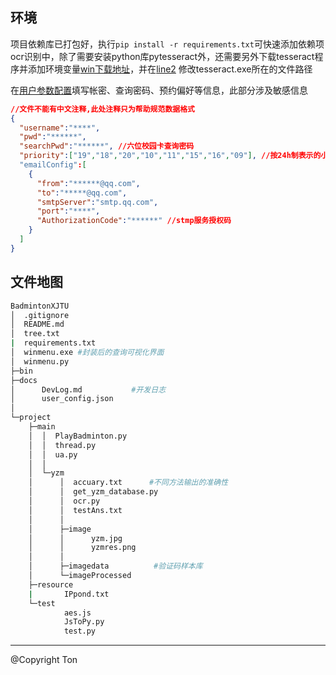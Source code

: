 ## 环境
项目依赖库已打包好，执行`pip install -r requirements.txt`可快速添加依赖项
ocr识别中，除了需要安装python库pytesseract外，还需要另外下载tesseract程序并添加环境变量[win下载地址](https://digi.bib.uni-mannheim.de/tesseract/)，并在[line2](./project/main/yzm/ocr.py) 修改tesseract.exe所在的文件路径

在[用户参数配置](./docs/user_config.json)填写帐密、查询密码、预约偏好等信息，此部分涉及敏感信息
```json
//文件不能有中文注释,此处注释只为帮助规范数据格式
{
  "username":"****",
  "pwd":"******",
  "searchPwd":"******", //六位校园卡查询密码
  "priority":["19","18","20","10","11","15","16","09"], //按24h制表示的小时优先级列表,20表示预约20；00——21:59的场地
  "emailConfig":[
    {
      "from":"******@qq.com",
      "to":"*****@qq.com",
      "smtpServer":"smtp.qq.com",
      "port":"****",
      "AuthorizationCode":"******" //stmp服务授权码
    }
  ]
}
```
## 文件地图
```bash
BadmintonXJTU
│  .gitignore
│  README.md
│  tree.txt
|  requirements.txt
│  winmenu.exe #封装后的查询可视化界面
│  winmenu.py
├─bin
├─docs
│      DevLog.md           #开发日志
│      user_config.json
│      
└─project
    ├─main
    │  │  PlayBadminton.py
    │  │  thread.py
    │  │  ua.py
    │  │  
    │  └─yzm
    │      │  accuary.txt      #不同方法输出的准确性
    │      │  get_yzm_database.py
    │      │  ocr.py
    │      │  testAns.txt
    │      │  
    │      ├─image
    │      │      yzm.jpg
    │      │      yzmres.png
    │      │      
    │      ├─imagedata          #验证码样本库
    │      └─imageProcessed    
    ├─resource
    |       IPpond.txt         
    └─test
            aes.js
            JsToPy.py
            test.py
```    
---
@Copyright Ton

